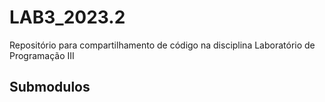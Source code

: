 # LAB3_2023.2

Repositório para compartilhamento de código na disciplina Laboratório de Programação III

## Submodulos
